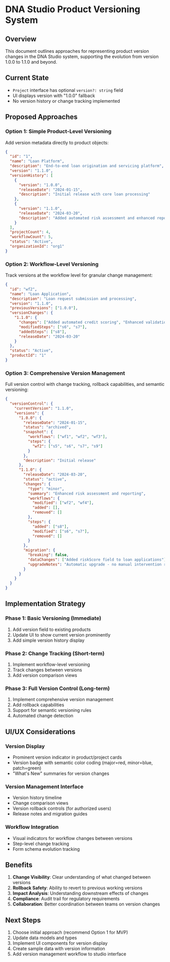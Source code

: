 # DNA Studio Product Versioning System

## Overview
This document outlines approaches for representing product version changes in the DNA Studio system, supporting the evolution from version 1.0.0 to 1.1.0 and beyond.

## Current State
- `Project` interface has optional `version?: string` field
- UI displays version with "1.0.0" fallback
- No version history or change tracking implemented

## Proposed Approaches

### Option 1: Simple Product-Level Versioning
Add version metadata directly to product objects:

```json
{
  "id": "1",
  "name": "Loan Platform",
  "description": "End-to-end loan origination and servicing platform",
  "version": "1.1.0",
  "versionHistory": [
    {
      "version": "1.0.0",
      "releaseDate": "2024-01-15",
      "description": "Initial release with core loan processing"
    },
    {
      "version": "1.1.0", 
      "releaseDate": "2024-03-20",
      "description": "Added automated risk assessment and enhanced reporting"
    }
  ],
  "projectCount": 4,
  "workflowCount": 5,
  "status": "Active",
  "organizationId": "org1"
}
```

### Option 2: Workflow-Level Versioning
Track versions at the workflow level for granular change management:

```json
{
  "id": "wf2",
  "name": "Loan Application",
  "description": "Loan request submission and processing",
  "version": "1.1.0",
  "previousVersions": ["1.0.0"],
  "versionChanges": {
    "1.1.0": {
      "changes": ["Added automated credit scoring", "Enhanced validation rules"],
      "modifiedSteps": ["s6", "s7"],
      "addedSteps": ["s8"],
      "releaseDate": "2024-03-20"
    }
  },
  "status": "Active",
  "productId": "1"
}
```

### Option 3: Comprehensive Version Management
Full version control with change tracking, rollback capabilities, and semantic versioning:

```json
{
  "versionControl": {
    "currentVersion": "1.1.0",
    "versions": {
      "1.0.0": {
        "releaseDate": "2024-01-15",
        "status": "archived",
        "snapshot": {
          "workflows": ["wf1", "wf2", "wf3"],
          "steps": {
            "wf2": ["s5", "s6", "s7", "s9"]
          }
        },
        "description": "Initial release"
      },
      "1.1.0": {
        "releaseDate": "2024-03-20", 
        "status": "active",
        "changes": {
          "type": "minor",
          "summary": "Enhanced risk assessment and reporting",
          "workflows": {
            "modified": ["wf2", "wf4"],
            "added": [],
            "removed": []
          },
          "steps": {
            "added": ["s8"],
            "modified": ["s6", "s7"],
            "removed": []
          }
        },
        "migration": {
          "breaking": false,
          "dataChanges": ["Added riskScore field to loan applications"],
          "upgradeNotes": "Automatic upgrade - no manual intervention required"
        }
      }
    }
  }
}
```

## Implementation Strategy

### Phase 1: Basic Versioning (Immediate)
1. Add version field to existing products
2. Update UI to show current version prominently
3. Add simple version history display

### Phase 2: Change Tracking (Short-term)
1. Implement workflow-level versioning
2. Track changes between versions
3. Add version comparison views

### Phase 3: Full Version Control (Long-term)
1. Implement comprehensive version management
2. Add rollback capabilities
3. Support for semantic versioning rules
4. Automated change detection

## UI/UX Considerations

### Version Display
- Prominent version indicator in product/project cards
- Version badge with semantic color coding (major=red, minor=blue, patch=green)
- "What's New" summaries for version changes

### Version Management Interface
- Version history timeline
- Change comparison views
- Version rollback controls (for authorized users)
- Release notes and migration guides

### Workflow Integration
- Visual indicators for workflow changes between versions
- Step-level change tracking
- Form schema evolution tracking

## Benefits

1. **Change Visibility**: Clear understanding of what changed between versions
2. **Rollback Safety**: Ability to revert to previous working versions
3. **Impact Analysis**: Understanding downstream effects of changes
4. **Compliance**: Audit trail for regulatory requirements
5. **Collaboration**: Better coordination between teams on version changes

## Next Steps

1. Choose initial approach (recommend Option 1 for MVP)
2. Update data models and types
3. Implement UI components for version display
4. Create sample data with version information
5. Add version management workflow to studio interface